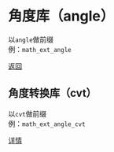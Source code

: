 # 角度库（angle）
以`angle`做前缀  
例：`math_ext_angle`

[返回](./math_ext__README.md)

## 角度转换库（cvt）
以`cvt`做前缀  
例：`math_ext_angle_cvt`

[详情](./math_ext_angle_cvt__README.md)
